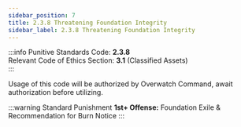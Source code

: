 ```yaml
---
sidebar_position: 7
title: 2.3.8 Threatening Foundation Integrity
sidebar_label: 2.3.8 Threatening Foundation Integrity
---
```


:::info
Punitive Standards Code: <TextColor color="#E46C07">**2.3.8**</TextColor> <br />
Relevant Code of Ethics Section: <TextColor color="#21E006">**3.1**</TextColor> (Classified Assets) <br />
:::

Usage of this code will be authorized by Overwatch Command, await authorization before utilizing. 

:::warning Standard Punishment
**1st+ Offense:** Foundation Exile & Recommendation for Burn Notice
:::